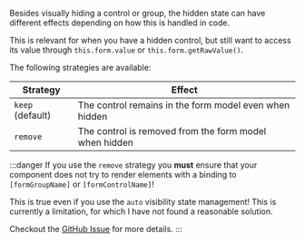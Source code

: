 Besides visually hiding a control or group, the hidden state can have different effects depending on how this is handled in code.

This is relevant for when you have a hidden control, but still want to access its value through `this.form.value` or `this.form.getRawValue()`.

The following strategies are available:

| Strategy         | Effect                                                 |
|------------------|--------------------------------------------------------|
| `keep` (default) | The control remains in the form model even when hidden |
| `remove`         | The control is removed from the form model when hidden |


:::danger
If you use the `remove` strategy you **must** ensure that your component does not try to render elements with a binding to `[formGroupName]` or `[formControlName]`!

This is true even if you use the `auto` visibility state management! This is currently a limitation, for which I have not found a reasonable solution.

Checkout the [GitHub Issue](https://github.com/TheNordicOne/ngx-formbar/issues/64) for more details.
:::
